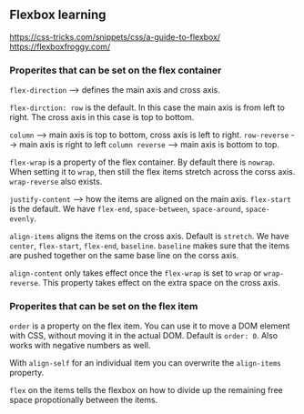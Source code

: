 ## Flexbox learning

https://css-tricks.com/snippets/css/a-guide-to-flexbox/
https://flexboxfroggy.com/

### Properites that can be set on the flex container

`flex-direction` --> defines the main axis and cross axis.

`flex-dirction: row` is the default. In this case the main axis is from left to right.
The cross axis in this case is top to bottom.

`column` --> main axis is top to bottom, cross axis is left to right.
`row-reverse` --> main axis is right to left
`column reverse` --> main axis is bottom to top.

`flex-wrap` is a property of the flex container. By default there is `nowrap`.
When setting it to `wrap`, then still the flex items stretch across the corss axis.
`wrap-reverse` also exists.

`justify-content` --> how the items are aligned on the main axis. `flex-start` is the default.
We have `flex-end`, `space-between`, `space-around`, `space-evenly`.

`align-items` aligns the items on the cross axis. Default is `stretch`. We have `center`,
`flex-start`, `flex-end`, `baseline`. `baseline` makes sure that the items are pushed together
on the same base line on the corss axis.

`align-content` only takes effect once the `flex-wrap` is set to `wrap` or `wrap-reverse`.
This property takes effect on the extra space on the cross axis.

### Properites that can be set on the flex item

`order` is a property on the flex item. You can use it to move a DOM element with CSS, without
moving it in the actual DOM. Default is `order: 0`. Also works with negative numbers as well.

With `align-self` for an individual item you can overwrite the `align-items` property.

`flex` on the items tells the flexbox on how to divide up the remaining free space propotionally between the items.
